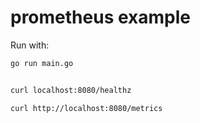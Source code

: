 # prometheus example


Run with:

```sh
go run main.go


curl localhost:8080/healthz

curl http://localhost:8080/metrics
```
